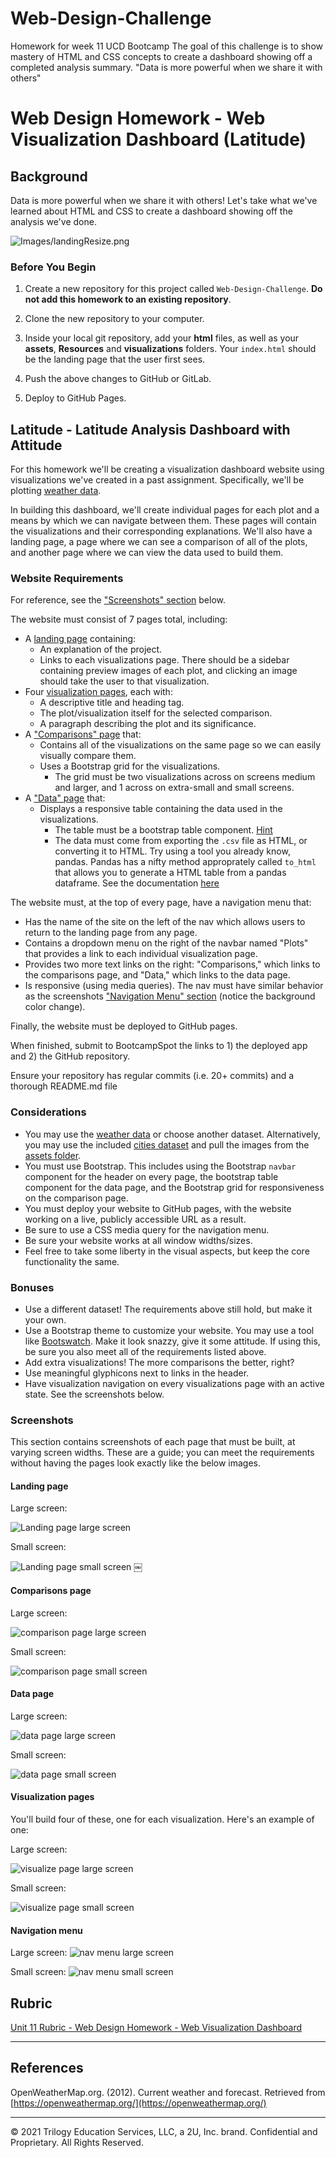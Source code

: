 # Web-Design-Challenge
 Homework for week 11 UCD Bootcamp
The goal of this challenge is to show mastery of HTML and CSS concepts to create a dashboard showing off a completed analysis summary.
                "Data is more powerful when we share it with others"
# Web Design Homework - Web Visualization Dashboard (Latitude)

## Background

Data is more powerful when we share it with others! Let's take what we've learned about HTML and CSS to create a dashboard showing off the analysis we've done.

![Images/landingResize.png](Images/landingResize.png)

### Before You Begin

1. Create a new repository for this project called `Web-Design-Challenge`. **Do not add this homework to an existing repository**.

2. Clone the new repository to your computer.

3. Inside your local git repository, add your **html** files, as well as your **assets**, **Resources** and **visualizations** folders. Your `index.html` should be the landing page that the user first sees.

4. Push the above changes to GitHub or GitLab.

5. Deploy to GitHub Pages. 

## Latitude - Latitude Analysis Dashboard with Attitude

For this homework we'll be creating a visualization dashboard website using visualizations we've created in a past assignment. Specifically, we'll be plotting [weather data](Resources/cities.csv).

In building this dashboard, we'll create individual pages for each plot and a means by which we can navigate between them. These pages will contain the visualizations and their corresponding explanations. We'll also have a landing page, a page where we can see a comparison of all of the plots, and another page where we can view the data used to build them.

### Website Requirements

For reference, see the ["Screenshots" section](#screenshots) below.

The website must consist of 7 pages total, including:

* A [landing page](#landing-page) containing:
  * An explanation of the project.
  * Links to each visualizations page. There should be a sidebar containing preview images of each plot, and clicking an image should take the user to that visualization.
* Four [visualization pages](#visualization-pages), each with:
  * A descriptive title and heading tag.
  * The plot/visualization itself for the selected comparison.
  * A paragraph describing the plot and its significance.
* A ["Comparisons" page](#comparisons-page) that:
  * Contains all of the visualizations on the same page so we can easily visually compare them.
  * Uses a Bootstrap grid for the visualizations.
    * The grid must be two visualizations across on screens medium and larger, and 1 across on extra-small and small screens.
* A ["Data" page](#data-page) that:
  * Displays a responsive table containing the data used in the visualizations.
    * The table must be a bootstrap table component. [Hint](https://getbootstrap.com/docs/4.3/content/tables/#responsive-tables)
    * The data must come from exporting the `.csv` file as HTML, or converting it to HTML. Try using a tool you already know, pandas. Pandas has a nifty method approprately called `to_html` that allows you to generate a HTML table from a pandas dataframe. See the documentation [here](https://pandas.pydata.org/pandas-docs/version/0.17.0/generated/pandas.DataFrame.to_html.html)

The website must, at the top of every page, have a navigation menu that:

* Has the name of the site on the left of the nav which allows users to return to the landing page from any page.
* Contains a dropdown menu on the right of the navbar named "Plots" that provides a link to each individual visualization page.
* Provides two more text links on the right: "Comparisons," which links to the comparisons page, and "Data," which links to the data page.
* Is responsive (using media queries). The nav must have similar behavior as the screenshots ["Navigation Menu" section](#navigation-menu) (notice the background color change).

Finally, the website must be deployed to GitHub pages.

When finished, submit to BootcampSpot the links to 1) the deployed app and 2) the GitHub repository.

Ensure your repository has regular commits (i.e. 20+ commits) and a thorough README.md file

### Considerations

* You may use the [weather data](Resources/cities.csv) or choose another dataset. Alternatively, you may use the included [cities dataset](Resources/cities.csv) and pull the images from the [assets folder](Resources/assets).
* You must use Bootstrap. This includes using the Bootstrap `navbar` component for the header on every page, the bootstrap table component for the data page, and the Bootstrap grid for responsiveness on the comparison page.
* You must deploy your website to GitHub pages, with the website working on a live, publicly accessible URL as a result.
* Be sure to use a CSS media query for the navigation menu.
* Be sure your website works at all window widths/sizes.
* Feel free to take some liberty in the visual aspects, but keep the core functionality the same.

### Bonuses

* Use a different dataset! The requirements above still hold, but make it your own.
* Use a Bootstrap theme to customize your website. You may use a tool like [Bootswatch](https://bootswatch.com/). Make it look snazzy, give it some attitude. If using this, be sure you also meet all of the requirements listed above.
* Add extra visualizations! The more comparisons the better, right?
* Use meaningful glyphicons next to links in the header.
* Have visualization navigation on every visualizations page with an active state. See the screenshots below.

### Screenshots

This section contains screenshots of each page that must be built, at varying screen widths. These are a guide; you can meet the requirements without having the pages look exactly like the below images.

#### <a id="landing-page"></a>Landing page

Large screen:

![Landing page large screen](Images/landingResize.png)

Small screen:

![Landing page small screen](Images/landing-sm.png)
￼

#### <a id="comparisons-page"></a>Comparisons page

Large screen:

![comparison page large screen](Images/comparison-lg.png)

Small screen:

![comparison page small screen](Images/comparison-sm.png)

#### <a id="data-page"></a>Data page

Large screen:

![data page large screen](Images/data-lg.png)


Small screen:

![data page small screen](Images/data-sm.png)

#### <a id="visualization-pages"></a>Visualization pages

You'll build four of these, one for each visualization. Here's an example of one:

Large screen:

![visualize page large screen](Images/visualize-lg.png)

Small screen:

![visualize page small screen](Images/visualize-sm.png)

#### <a id="navigation-menu"></a>Navigation menu

Large screen:
![nav menu large screen](Images/nav-lg.png)

Small screen:
![nav menu small screen](Images/nav-sm.png)

## Rubric

[Unit 11 Rubric - Web Design Homework - Web Visualization Dashboard](https://docs.google.com/document/d/16RJehl9qVOxdj7o7hUwvdlsoyrA_-kaoB8CGwr9LX_Y/edit?usp=sharing)

- - -

## References

OpenWeatherMap.org. (2012). Сurrent weather and forecast. Retrieved from [https://openweathermap.org/](https://openweathermap.org/)

- - -

© 2021 Trilogy Education Services, LLC, a 2U, Inc. brand. Confidential and Proprietary. All Rights Reserved.
